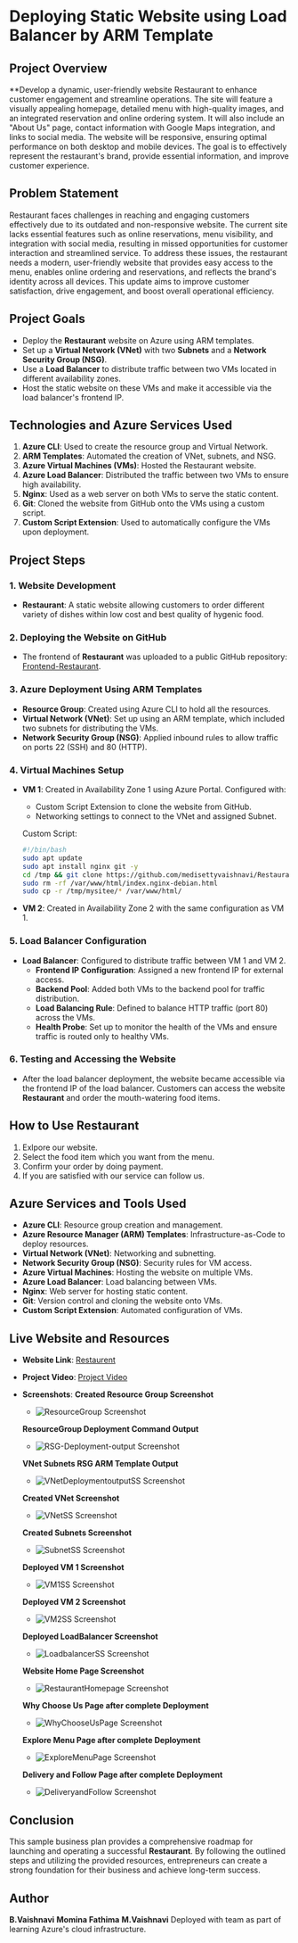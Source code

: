 # Deploying Static Website using Load Balancer by ARM Template

## Project Overview

**Develop a dynamic, user-friendly website Restaurant to enhance customer engagement and streamline operations. The site will feature a visually appealing homepage, detailed menu with high-quality images, and an integrated reservation and online ordering system. It will also include an "About Us" page, contact information with Google Maps integration, and links to social media. The website will be responsive, ensuring optimal performance on both desktop and mobile devices. The goal is to effectively represent the restaurant's brand, provide essential information, and improve customer experience.


## Problem Statement

Restaurant faces challenges in reaching and engaging customers effectively due to its outdated and non-responsive website. The current site lacks essential features such as online reservations, menu visibility, and integration with social media, resulting in missed opportunities for customer interaction and streamlined service. To address these issues, the restaurant needs a modern, user-friendly website that provides easy access to the menu, enables online ordering and reservations, and reflects the brand's identity across all devices. This update aims to improve customer satisfaction, drive engagement, and boost overall operational efficiency.


## Project Goals

- Deploy the **Restaurant** website on Azure using ARM templates.
- Set up a **Virtual Network (VNet)** with two **Subnets** and a **Network Security Group (NSG)**.
- Use a **Load Balancer** to distribute traffic between two VMs located in different availability zones.
- Host the static website on these VMs and make it accessible via the load balancer's frontend IP.

## Technologies and Azure Services Used

1. **Azure CLI**: Used to create the resource group and Virtual Network.
2. **ARM Templates**: Automated the creation of VNet, subnets, and NSG.
3. **Azure Virtual Machines (VMs)**: Hosted the Restaurant website.
4. **Azure Load Balancer**: Distributed the traffic between two VMs to ensure high availability.
5. **Nginx**: Used as a web server on both VMs to serve the static content.
6. **Git**: Cloned the website from GitHub onto the VMs using a custom script.
7. **Custom Script Extension**: Used to automatically configure the VMs upon deployment.

## Project Steps

### 1. Website Development
- **Restaurant**: A static website allowing customers to order different variety of dishes within low cost and best quality of hygenic food.

### 2. Deploying the Website on GitHub
- The frontend of **Restaurant** was uploaded to a public GitHub repository: [Frontend-Restaurant](https://github.com/medisettyvaishnavi/Restaurant.git).

### 3. Azure Deployment Using ARM Templates
- **Resource Group**: Created using Azure CLI to hold all the resources.
- **Virtual Network (VNet)**: Set up using an ARM template, which included two subnets for distributing the VMs.
- **Network Security Group (NSG)**: Applied inbound rules to allow traffic on ports 22 (SSH) and 80 (HTTP).
  
### 4. Virtual Machines Setup
- **VM 1**: Created in Availability Zone 1 using Azure Portal. Configured with:
  - Custom Script Extension to clone the website from GitHub.
  - Networking settings to connect to the VNet and assigned Subnet.
  
  Custom Script:
  ```bash
  #!/bin/bash
  sudo apt update
  sudo apt install nginx git -y
  cd /tmp && git clone https://github.com/medisettyvaishnavi/Restaurant.git
  sudo rm -rf /var/www/html/index.nginx-debian.html
  sudo cp -r /tmp/mysitee/* /var/www/html/
  ```

- **VM 2**: Created in Availability Zone 2 with the same configuration as VM 1.

### 5. Load Balancer Configuration
- **Load Balancer**: Configured to distribute traffic between VM 1 and VM 2.
  - **Frontend IP Configuration**: Assigned a new frontend IP for external access.
  - **Backend Pool**: Added both VMs to the backend pool for traffic distribution.
  - **Load Balancing Rule**: Defined to balance HTTP traffic (port 80) across the VMs.
  - **Health Probe**: Set up to monitor the health of the VMs and ensure traffic is routed only to healthy VMs.

### 6. Testing and Accessing the Website
- After the load balancer deployment, the website became accessible via the frontend IP of the load balancer. Customers can access the website **Restaurant** and order the mouth-watering food items.
## How to Use Restaurant

1. Exlpore our website.
2. Select the food item which you want from the menu.
3. Confirm your order by doing payment.
4. If you are satisfied with our service can follow us.

## Azure Services and Tools Used

- **Azure CLI**: Resource group creation and management.
- **Azure Resource Manager (ARM) Templates**: Infrastructure-as-Code to deploy resources.
- **Virtual Network (VNet)**: Networking and subnetting.
- **Network Security Group (NSG)**: Security rules for VM access.
- **Azure Virtual Machines**: Hosting the website on multiple VMs.
- **Azure Load Balancer**: Load balancing between VMs.
- **Nginx**: Web server for hosting static content.
- **Git**: Version control and cloning the website onto VMs.
- **Custom Script Extension**: Automated configuration of VMs.

## Live Website and Resources

- **Website Link**: [Restaurent](https://github.com/medisettyvaishnavi/Restaurant.git)
- **Project Video**: [Project Video](https://drive.google.com/file/d/1RSElw9IsqCSFR2RPHLPTJIvSfq79zIL1/view?usp=sharing)
- **Screenshots**:
  **Created Resource Group Screenshot**
  - ![ResourceGroup Screenshot](resourcegroup.png)
    
  **ResourceGroup Deployment Command Output**
  - ![RSG-Deployment-output Screenshot](deployment_output_1.png)

  **VNet Subnets RSG ARM Template Output**
  - ![VNetDeploymentoutputSS Screenshot](sub_net.png)

   **Created VNet Screenshot** 
  - ![VNetSS Screenshot](v_net_ss.png)

  **Created Subnets Screenshot**
  - ![SubnetSS Screenshot](sub_net.png)

   **Deployed VM 1 Screenshot**
  - ![VM1SS Screenshot](vm_1.png)

  **Deployed VM 2 Screenshot**
  - ![VM2SS Screenshot](vm_2.png)

  **Deployed LoadBalancer Screenshot**
  - ![LoadbalancerSS Screenshot](load_balancer.png)

  **Website Home Page Screenshot**
  - ![RestaurantHomepage Screenshot](home_page.png)
 
  **Why Choose Us Page after complete Deployment**
  - ![WhyChooseUsPage Screenshot](why_choose_us.png)

  **Explore Menu Page after complete Deployment**
  - ![ExploreMenuPage Screenshot](explore_menu.png)

  **Delivery and Follow Page after complete Deployment**
  - ![DeliveryandFollow Screenshot](follow_us.png)



## Conclusion

This sample business plan provides a comprehensive roadmap for launching and operating a successful **Restaurant**. By following the outlined steps and utilizing the provided resources, entrepreneurs can create a strong foundation for their business and achieve long-term success.


## Author

**B.Vaishnavi**
**Momina Fathima**
**M.Vaishnavi**
Deployed with team as part of learning Azure's cloud infrastructure.
